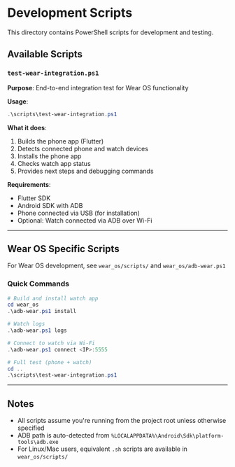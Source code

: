 # Development Scripts

This directory contains PowerShell scripts for development and testing.

## Available Scripts

### `test-wear-integration.ps1`
**Purpose**: End-to-end integration test for Wear OS functionality

**Usage**:
```powershell
.\scripts\test-wear-integration.ps1
```

**What it does**:
1. Builds the phone app (Flutter)
2. Detects connected phone and watch devices
3. Installs the phone app
4. Checks watch app status
5. Provides next steps and debugging commands

**Requirements**:
- Flutter SDK
- Android SDK with ADB
- Phone connected via USB (for installation)
- Optional: Watch connected via ADB over Wi-Fi

---

## Wear OS Specific Scripts

For Wear OS development, see `wear_os/scripts/` and `wear_os/adb-wear.ps1`

### Quick Commands

```powershell
# Build and install watch app
cd wear_os
.\adb-wear.ps1 install

# Watch logs
.\adb-wear.ps1 logs

# Connect to watch via Wi-Fi
.\adb-wear.ps1 connect <IP>:5555

# Full test (phone + watch)
cd ..
.\scripts\test-wear-integration.ps1
```

---

## Notes

- All scripts assume you're running from the project root unless otherwise specified
- ADB path is auto-detected from `%LOCALAPPDATA%\Android\Sdk\platform-tools\adb.exe`
- For Linux/Mac users, equivalent `.sh` scripts are available in `wear_os/scripts/`
